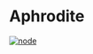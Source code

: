 # Aphrodite

[![node](https://img.shields.io/badge/node-v0.12-green.svg?style=flat
)](https://nodejs.org/)


